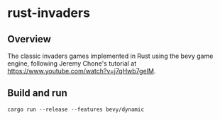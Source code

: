 # rust-invaders

## Overview

The classic invaders games implemented in Rust using the bevy game engine, following Jeremy Chone's tutorial at https://www.youtube.com/watch?v=j7qHwb7geIM.

## Build and run

```
cargo run --release --features bevy/dynamic
```
